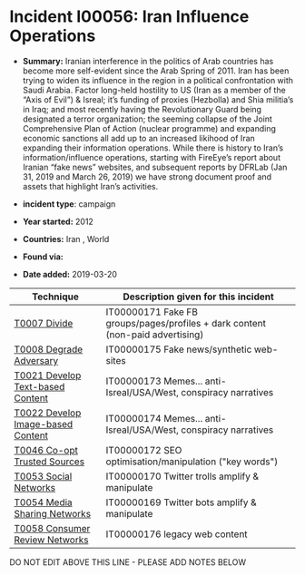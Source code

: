 # Incident I00056: Iran Influence Operations

* **Summary:** Iranian interference in the politics of Arab countries has become more self-evident since the Arab Spring of 2011. Iran has been trying to widen its influence in the region in a political confrontation with Saudi Arabia. Factor long-held hostility to US (Iran as a member of the “Axis of Evil”) & Isreal; it’s funding of proxies (Hezbolla) and Shia militia’s in Iraq; and most recently having the Revolutionary Guard being designated a terror organization; the seeming collapse of the Joint Comprehensive Plan of Action (nuclear programme) and expanding economic sanctions all add up to an increased likihood of Iran expanding their information operations.
While there is history to Iran’s information/influence operations, starting with FireEye’s report about Iranian “fake news” websites, and subsequent reports by DFRLab (Jan 31, 2019 and March 26, 2019) we have strong document proof and assets that highlight Iran’s activities.

* **incident type**: campaign

* **Year started:** 2012

* **Countries:** Iran , World

* **Found via:** 

* **Date added:** 2019-03-20
 

| Technique | Description given for this incident |
| --------- | ------------------------- |
| [T0007 Divide](../generated_pages/techniques/T0007.md) | IT00000171 Fake FB groups/pages/profiles + dark content (non-paid advertising) |
| [T0008 Degrade Adversary](../generated_pages/techniques/T0008.md) | IT00000175 Fake news/synthetic web-sites |
| [T0021 Develop Text-based Content](../generated_pages/techniques/T0021.md) | IT00000173 Memes... anti-Isreal/USA/West, conspiracy narratives |
| [T0022 Develop Image-based Content](../generated_pages/techniques/T0022.md) | IT00000174 Memes... anti-Isreal/USA/West, conspiracy narratives |
| [T0046 Co-opt Trusted Sources](../generated_pages/techniques/T0046.md) | IT00000172 SEO optimisation/manipulation ("key words") |
| [T0053  Social Networks](../generated_pages/techniques/T0053.md) | IT00000170 Twitter trolls amplify & manipulate |
| [T0054 Media Sharing Networks](../generated_pages/techniques/T0054.md) | IT00000169 Twitter bots amplify & manipulate |
| [T0058 Consumer Review Networks](../generated_pages/techniques/T0058.md) | IT00000176 legacy web content |


DO NOT EDIT ABOVE THIS LINE - PLEASE ADD NOTES BELOW